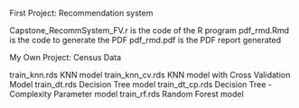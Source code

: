 First Project: Recommendation system

Capstone_RecommSystem_FV.r is the code of the R program
pdf_rmd.Rmd is the code to generate the PDF
pdf_rmd.pdf is the PDF report generated


My Own Project: Census Data

train_knn.rds KNN model
train_knn_cv.rds KNN model with Cross Validation Model
train_dt.rds Decision Tree model
train_dt_cp.rds Decision Tree - Complexity Parameter model
train_rf.rds Random Forest model
